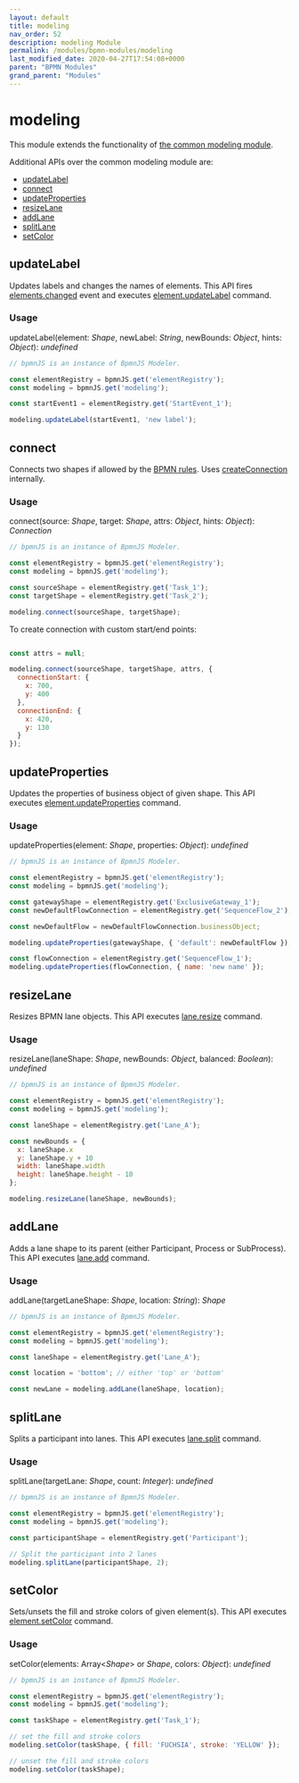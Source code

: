 ```yaml
---
layout: default
title: modeling
nav_order: 52
description: modeling Module
permalink: /modules/bpmn-modules/modeling
last_modified_date: 2020-04-27T17:54:08+0000
parent: "BPMN Modules"
grand_parent: "Modules"
---
```


# modeling

This module extends the functionality of [the common modeling module](/modules/common-modules/modeling).

Additional APIs over the common modeling module are:

* [updateLabel](#updatelabel)
* [connect](#connect)
* [updateProperties](#updateproperties)
* [resizeLane](#resizelane)
* [addLane](#addlane)
* [splitLane](#splitlane)
* [setColor](#setcolor)

## updateLabel

Updates labels and changes the names of elements. This API fires
[elements.changed](/events/common-events/elements-changed) event and executes [element.updateLabel](/commands/bpmn-commands/element-updateLabel) command.

### Usage

updateLabel(element: _Shape_, newLabel: _String_, newBounds: _Object_, hints: _Object_): _undefined_

```javascript
// bpmnJS is an instance of BpmnJS Modeler.

const elementRegistry = bpmnJS.get('elementRegistry');
const modeling = bpmnJS.get('modeling');

const startEvent1 = elementRegistry.get('StartEvent_1');

modeling.updateLabel(startEvent1, 'new label');
```

## connect

Connects two shapes if allowed by the [BPMN rules](/modules/bpmn-modules/bpmn-rules). Uses [createConnection](/modules/common-modules/modeling#createconnection) internally.

### Usage

connect(source: _Shape_, target: _Shape_, attrs: _Object_, hints: _Object_): _Connection_

```javascript
// bpmnJS is an instance of BpmnJS Modeler.

const elementRegistry = bpmnJS.get('elementRegistry');
const modeling = bpmnJS.get('modeling');

const sourceShape = elementRegistry.get('Task_1');
const targetShape = elementRegistry.get('Task_2');

modeling.connect(sourceShape, targetShape);

```

To create connection with custom start/end points:
```javascript

const attrs = null;

modeling.connect(sourceShape, targetShape, attrs, {
  connectionStart: {
    x: 700,
    y: 400
  },
  connectionEnd: {
    x: 420,
    y: 130
  }
});
```

## updateProperties

Updates the properties of business object of given shape. This API executes [element.updateProperties](/commands/bpmn-commands/element-updateProperties) command.

### Usage

updateProperties(element: _Shape_, properties: _Object_): _undefined_

```javascript
// bpmnJS is an instance of BpmnJS Modeler.

const elementRegistry = bpmnJS.get('elementRegistry');
const modeling = bpmnJS.get('modeling');

const gatewayShape = elementRegistry.get('ExclusiveGateway_1');
const newDefaultFlowConnection = elementRegistry.get('SequenceFlow_2');

const newDefaultFlow = newDefaultFlowConnection.businessObject;

modeling.updateProperties(gatewayShape, { 'default': newDefaultFlow });

const flowConnection = elementRegistry.get('SequenceFlow_1');
modeling.updateProperties(flowConnection, { name: 'new name' });
```

## resizeLane

Resizes BPMN lane objects. This API executes [lane.resize](/commands/bpmn-commands/lane-resize) command.

### Usage

resizeLane(laneShape: _Shape_, newBounds: _Object_, balanced: _Boolean_): _undefined_

```javascript
// bpmnJS is an instance of BpmnJS Modeler.

const elementRegistry = bpmnJS.get('elementRegistry');
const modeling = bpmnJS.get('modeling');

const laneShape = elementRegistry.get('Lane_A');

const newBounds = {
  x: laneShape.x
  y: laneShape.y + 10
  width: laneShape.width
  height: laneShape.height - 10
};

modeling.resizeLane(laneShape, newBounds);
```

## addLane

Adds a lane shape to its parent (either Participant, Process or SubProcess). This API executes [lane.add](/commands/bpmn-commands/lane-add) command.

### Usage

addLane(targetLaneShape: _Shape_, location: _String_): _Shape_

```javascript
// bpmnJS is an instance of BpmnJS Modeler.

const elementRegistry = bpmnJS.get('elementRegistry');
const modeling = bpmnJS.get('modeling');

const laneShape = elementRegistry.get('Lane_A');

const location = 'bottom'; // either 'top' or 'bottom'

const newLane = modeling.addLane(laneShape, location);
```

## splitLane

Splits a participant into lanes. This API executes [lane.split](/commands/bpmn-commands/lane-split) command.

### Usage

splitLane(targetLane: _Shape_, count: _Integer_): _undefined_

```javascript
// bpmnJS is an instance of BpmnJS Modeler.

const elementRegistry = bpmnJS.get('elementRegistry');
const modeling = bpmnJS.get('modeling');

const participantShape = elementRegistry.get('Participant');

// Split the participant into 2 lanes
modeling.splitLane(participantShape, 2);
```

## setColor

Sets/unsets the fill and stroke colors of given element(s). This API executes [element.setColor](/commands/bpmn-commands/element-setColor) command.

### Usage

setColor(elements: Array<_Shape_> or _Shape_, colors: _Object_): _undefined_

```javascript
// bpmnJS is an instance of BpmnJS Modeler.

const elementRegistry = bpmnJS.get('elementRegistry');
const modeling = bpmnJS.get('modeling');

const taskShape = elementRegistry.get('Task_1');

// set the fill and stroke colors
modeling.setColor(taskShape, { fill: 'FUCHSIA', stroke: 'YELLOW' });

// unset the fill and stroke colors
modeling.setColor(taskShape);
```
